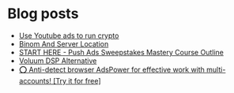 # Blog posts
<!-- BLOG-POST-LIST:START -->
- [Use Youtube ads to run crypto](https://afflift.com/f/threads/use-youtube-ads-to-run-crypto.10441/)
- [Binom And Server Location](https://afflift.com/f/threads/binom-and-server-location.9536/)
- [START HERE - Push Ads Sweepstakes Mastery Course Outline](https://afflift.com/f/threads/start-here-push-ads-sweepstakes-mastery-course-outline.6887/)
- [Voluum DSP Alternative](https://afflift.com/f/threads/voluum-dsp-alternative.10435/)
- [⭕ Anti-detect browser AdsPower for effective work with multi-accounts! [Try it for free]](https://afflift.com/f/threads/%E2%AD%95-anti-detect-browser-adspower-for-effective-work-with-multi-accounts-try-it-for-free.8805/)
<!-- BLOG-POST-LIST:END -->
